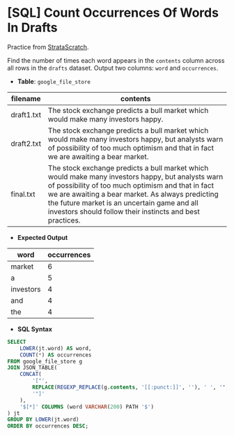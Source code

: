 # [SQL] Count Occurrences Of Words In Drafts

Practice from [StrataScratch](https://platform.stratascratch.com/coding/9817-find-the-number-of-times-each-word-appears-in-drafts?code_type=3). 

Find the number of times each word appears in the `contents` column across all rows in the `drafts` dataset. Output two columns: `word` and `occurrences`.

- **Table**: `google_file_store`

|   filename   |   contents   |
|--------------|--------------|
|  draft1.txt  |	The stock exchange predicts a bull market which would make many investors happy.|
|  draft2.txt  |	The stock exchange predicts a bull market which would make many investors happy, but analysts warn of possibility of too much optimism and that in fact we are awaiting a bear market.|
|  final.txt   |	The stock exchange predicts a bull market which would make many investors happy, but analysts warn of possibility of too much optimism and that in fact we are awaiting a bear market. As always predicting the future market is an uncertain game and all investors should follow their instincts and best practices.|


- **Expected Output**

|  word   | occurrences |
|---------|-------------|
|  market |	     6      |
|    a    |      5      |
|investors|	     4      |
|  and    |    	 4      |
|  the    |	     4      |


- **SQL Syntax**

```sql
SELECT 
    LOWER(jt.word) AS word,
    COUNT(*) AS occurrences
FROM google_file_store g
JOIN JSON_TABLE(
    CONCAT(
        '["',
        REPLACE(REGEXP_REPLACE(g.contents, '[[:punct:]]', ''), ' ', '","'),
        '"]'
    ),
    '$[*]' COLUMNS (word VARCHAR(200) PATH '$')
) jt
GROUP BY LOWER(jt.word)
ORDER BY occurrences DESC;
```

